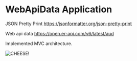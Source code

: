 # WebApiData Application

JSON Pretty Print
https://jsonformatter.org/json-pretty-print

Web api data
https://open.er-api.com/v6/latest/aud

Implemented MVC architecture.

![CHEESE!](https://user-images.githubusercontent.com/74861262/209938847-ea7d8636-80aa-45f1-b8a1-f3d4ddc2d247.png)

